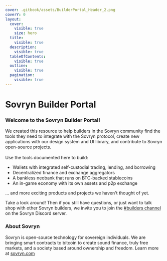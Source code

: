 ```yaml
---
cover: .gitbook/assets/BuilderPortal_Header_2.png
coverY: 0
layout:
  cover:
    visible: true
    size: hero
  title:
    visible: true
  description:
    visible: true
  tableOfContents:
    visible: true
  outline:
    visible: true
  pagination:
    visible: true
---
```


# Sovryn Builder Portal

### **Welcome to the Sovryn Builder Portal!**

We created this resource to help builders in the Sovryn community find the tools they need to integrate with the Sovryn protocol, create new applications with our design system and UI library, and contribute to Sovryn open-source projects.\
\
Use the tools documented here to build:

* Wallets with integrated self-custodial trading, lending, and borrowing
* Decentralized finance and exchange aggregators
* A bankless neobank that runs on BTC-backed stablecoins
* An in-game economy with its own assets and p2p exchange

... and more exciting products and projects we haven't thought of yet.

Take a look around! Then if you still have questions, or just want to talk shop with other Sovryn builders, we invite you to join the [#builders channel](https://discord.gg/sovryn) on the Sovryn Discord server.

### **About Sovryn**

Sovryn is open-source technology for sovereign individuals. We are bringing smart contracts to bitcoin to create sound finance, truly free markets, and a society based around ownership and freedom. Learn more at [sovryn.com](https://sovryn.com)

